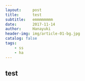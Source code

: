 ```yaml
---
layout:     post
title:      test
subtitle:   emmmmmmmm
date:       2017-11-14
author:     Hanayuki
header-img: img/article-01-bg.jpg
catalog: false
tags:
    - ss
    - ha
---
```


## test